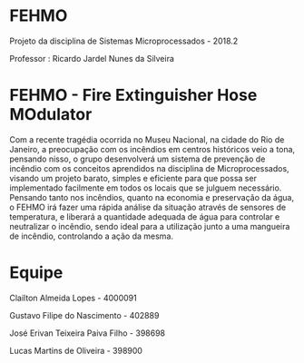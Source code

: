 # FEHMO
Projeto da disciplina de Sistemas Microprocessados - 2018.2

Professor : Ricardo Jardel Nunes da Silveira 

# FEHMO - Fire Extinguisher Hose MOdulator

Com a recente tragédia ocorrida no Museu Nacional, na cidade do Rio de Janeiro, a preocupação com os incêndios em centros históricos veio a tona, pensando nisso, o grupo desenvolverá um sistema de prevenção de incêndio com os conceitos aprendidos na disciplina de Microprocessados, visando um projeto barato, simples e eficiente para que possa ser implementado facilmente em todos os locais que se julguem necessário. Pensando tanto nos incêndios, quanto na economia e preservação da água, o FEHMO irá fazer uma rápida análise da situação através de sensores de temperatura, e liberará a quantidade adequada de água para controlar e neutralizar o incêndio, sendo ideal para a utilização junto a uma mangueira de incêndio, controlando a ação da mesma.

# Equipe
Clailton Almeida Lopes - 4000091 

Gustavo Filipe do Nascimento - 402889

José Erivan Teixeira Paiva Filho - 398698

Lucas Martins de Oliveira - 398900

